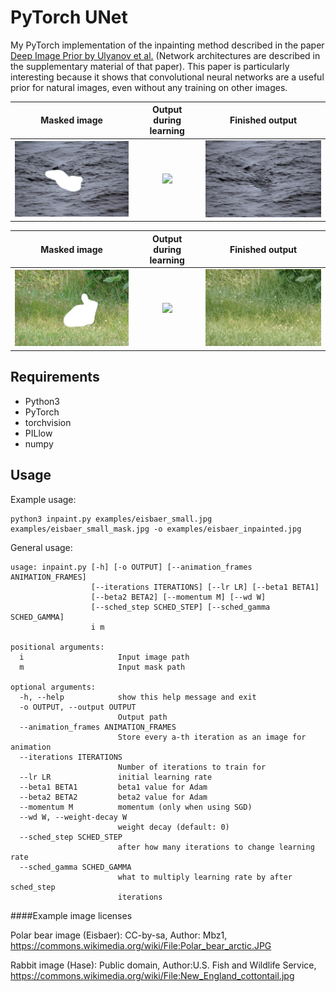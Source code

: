 # PyTorch UNet

My PyTorch implementation of the inpainting method described in the paper [Deep Image Prior by Ulyanov et al.](https://dmitryulyanov.github.io/deep_image_prior) (Network architectures are described in the supplementary material of that paper). This paper is particularly interesting because it shows that convolutional neural networks are a useful prior for natural images, even without any training on other images.

Masked image            |  Output during learning | Finished output
:-------------------------:|:-------------------------:|:-------------------------:
![](examples/eisbaer_small_masked.jpg)  |  ![](outputs/eisbaer.gif) | ![](outputs/eisbaer_inpainted.jpg)

Masked image            |  Output during learning | Finished output
:-------------------------:|:-------------------------:|:-------------------------:
![](examples/hase2_small_masked.jpg)  |  ![](outputs/hase.gif) | ![](outputs/hase_inpainted.jpg)

## Requirements

- Python3
- PyTorch
- torchvision
- PILlow
- numpy

## Usage

Example usage:

```
python3 inpaint.py examples/eisbaer_small.jpg examples/eisbaer_small_mask.jpg -o examples/eisbaer_inpainted.jpg
```

General usage:

```
usage: inpaint.py [-h] [-o OUTPUT] [--animation_frames ANIMATION_FRAMES]
                  [--iterations ITERATIONS] [--lr LR] [--beta1 BETA1]
                  [--beta2 BETA2] [--momentum M] [--wd W]
                  [--sched_step SCHED_STEP] [--sched_gamma SCHED_GAMMA]
                  i m

positional arguments:
  i                     Input image path
  m                     Input mask path

optional arguments:
  -h, --help            show this help message and exit
  -o OUTPUT, --output OUTPUT
                        Output path
  --animation_frames ANIMATION_FRAMES
                        Store every a-th iteration as an image for animation
  --iterations ITERATIONS
                        Number of iterations to train for
  --lr LR               initial learning rate
  --beta1 BETA1         beta1 value for Adam
  --beta2 BETA2         beta2 value for Adam
  --momentum M          momentum (only when using SGD)
  --wd W, --weight-decay W
                        weight decay (default: 0)
  --sched_step SCHED_STEP
                        after how many iterations to change learning rate
  --sched_gamma SCHED_GAMMA
                        what to multiply learning rate by after sched_step
                        iterations

```

####Example image licenses

Polar bear image (Eisbaer): CC-by-sa, Author: Mbz1, https://commons.wikimedia.org/wiki/File:Polar_bear_arctic.JPG

Rabbit image (Hase): Public domain, Author:U.S. Fish and Wildlife Service, https://commons.wikimedia.org/wiki/File:New_England_cottontail.jpg
